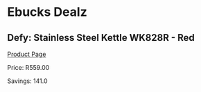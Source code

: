 
# Ebucks Dealz
## Defy: Stainless Steel Kettle WK828R - Red
[Product Page](https://www.ebucks.com/web/shop/productSelected.do?prodId=1151198082&catId=1157551679)

Price: R559.00

Savings: 141.0


	